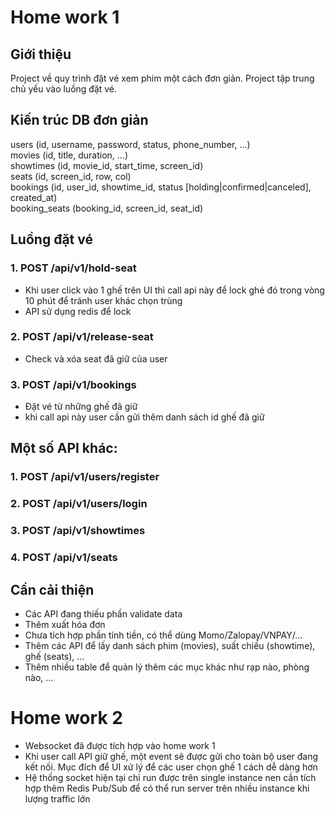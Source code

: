 # Home work 1

## Giới thiệu

Project về quy trình đặt vé xem phim một cách đơn giản. Project tập trung chủ yếu vào luồng đặt vé.

## Kiến trúc DB đơn giản

users (id, username, password, status, phone_number, ...)<br/>
movies (id, title, duration, ...)<br/>
showtimes (id, movie_id, start_time, screen_id)<br/>
seats (id, screen_id, row, col)<br/>
bookings (id, user_id, showtime_id, status [holding|confirmed|canceled], created_at)<br/>
booking_seats (booking_id, screen_id, seat_id)


## Luồng đặt vé

### 1. POST /api/v1/hold-seat
- Khi user click vào 1 ghế trên UI thì call api này để lock ghé đó trong vòng 10 phút để tránh user khác chọn trùng
- API sử dụng redis để lock

### 2. POST /api/v1/release-seat
- Check và xóa seat đã giữ của user

### 3. POST /api/v1/bookings
- Đặt vé từ những ghế đã giữ
- khi call api này user cần gửi thêm danh sách id ghế đã giữ

## Một số API khác:

### 1. POST /api/v1/users/register
### 2. POST /api/v1/users/login
### 3. POST /api/v1/showtimes
### 4. POST /api/v1/seats

## Cần cải thiện
- Các API đang thiếu phần validate data
- Thêm xuất hóa đơn
- Chưa tích hợp phần tính tiền, có thể dùng Momo/Zalopay/VNPAY/...
- Thêm các API để lấy danh sách phim (movies), suất chiếu (showtime), ghế (seats), ...
- Thêm nhiều table để quản lý thêm các mục khác như rạp nào, phòng nào, ...



# Home work 2

- Websocket đã được tích hợp vào home work 1
- Khi user call API giữ ghế, một event sẽ được gửi cho toàn bộ user đang kết nối. 
Mục đích để UI xử lý để các user chọn ghế 1 cách dễ dàng hơn
- Hệ thống socket hiện tại chỉ run được trên single instance nen cần tích hợp thêm Redis Pub/Sub để có thể run server trên nhiều instance khi lượng traffic lớn
